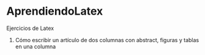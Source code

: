 # AprendiendoLatex  
  
Ejercicios de Latex  
  
1. Cómo escribir un artículo de dos columnas con abstract, figuras y tablas en una columna
